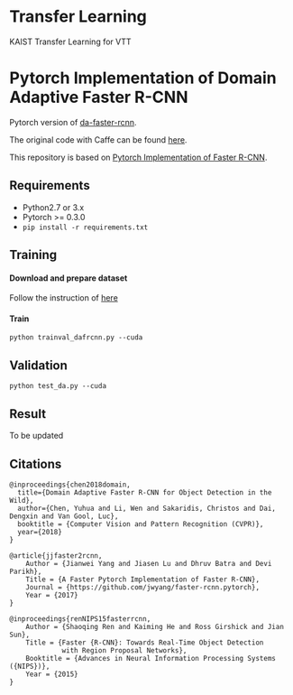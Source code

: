 # Transfer Learning
KAIST Transfer Learning for VTT


# Pytorch Implementation of Domain Adaptive Faster R-CNN
Pytorch version of [da-faster-rcnn](https://arxiv.org/abs/1803.03243).

The original code with Caffe can be found [here](https://github.com/yuhuayc/da-faster-rcnn).

This repository is based on [Pytorch Implementation of Faster R-CNN](https://github.com/jwyang/faster-rcnn.pytorch).

Requirements
------------

* Python2.7 or 3.x
* Pytorch >= 0.3.0
* ``` pip install -r requirements.txt ```

Training
--------

#### Download and prepare dataset
Follow the instruction of [here](https://github.com/yuhuayc/da-faster-rcnn)

#### Train
	python trainval_dafrcnn.py --cuda


Validation
-------
	python test_da.py --cuda


Result
------
To be updated

Citations
----------
	@inproceedings{chen2018domain,
	  title={Domain Adaptive Faster R-CNN for Object Detection in the Wild},
	  author={Chen, Yuhua and Li, Wen and Sakaridis, Christos and Dai, Dengxin and Van Gool, Luc},
	  booktitle = {Computer Vision and Pattern Recognition (CVPR)},
	  year={2018}
	}
	
	@article{jjfaster2rcnn,
	    Author = {Jianwei Yang and Jiasen Lu and Dhruv Batra and Devi Parikh},
	    Title = {A Faster Pytorch Implementation of Faster R-CNN},
	    Journal = {https://github.com/jwyang/faster-rcnn.pytorch},
	    Year = {2017}
	}
	
	@inproceedings{renNIPS15fasterrcnn,
	    Author = {Shaoqing Ren and Kaiming He and Ross Girshick and Jian Sun},
	    Title = {Faster {R-CNN}: Towards Real-Time Object Detection
	             with Region Proposal Networks},
	    Booktitle = {Advances in Neural Information Processing Systems ({NIPS})},
	    Year = {2015}
	}

